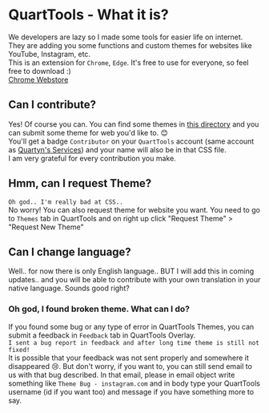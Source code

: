 # QuartTools - What it is?
We developers are lazy so I made some tools for easier life on internet. They are adding you some functions and custom themes for websites like YouTube, Instagram, etc.  
This is an extension for `Chrome`, `Edge`. It's free to use for everyone, so feel free to download :)  
[Chrome Webstore](https://quartyn.ml/tools?utm_source=github&q_content=readme)

## Can I contribute?
Yes! Of course you can. You can find some themes in [this directory](/design/themes/) and you can submit some theme for web you'd like to. 😊  
You'll get a badge `Contributor` on your `QuartTools` account (same account as [Quartyn's Services](https://quartyn.ml/account/)) and your name will also be in that CSS file.  
I am very grateful for every contribution you make.

## Hmm, can I request Theme?
```Oh god.. I'm really bad at CSS..```   
No worry! You can also request theme for website you want. You need to go to `Themes` tab in QuartTools and on right up click "Request Theme" > "Request New Theme"

## Can I change language?
Well.. for now there is only English language.. BUT I will add this in coming updates.. and you will be able to contribute with your own translation in your native language. Sounds good right?

### Oh god, I found broken theme. What can I do?
If you found some bug or any type of error in QuartTools Themes, you can submit a feedback in `Feedback` tab in QuartTools Overlay.   
```I sent a bug report in feedback and after long time theme is still not fixed!```    
It is possible that your feedback was not sent properly and somewhere it disappeared 😢. But don't worry, if you want to, you can still send email to us with that bug described. In that email, please in email object write something like `Theme Bug - instagram.com` and in body type your QuartTools username (id if you want too) and message if you have something more to say.
